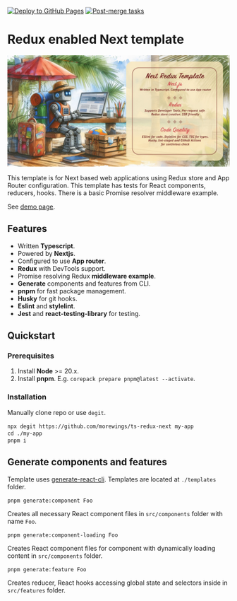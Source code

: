 [![Deploy to GitHub Pages](https://github.com/morewings/ts-redux-next/actions/workflows/pages.yml/badge.svg)](https://github.com/morewings/ts-redux-next/actions/workflows/pages.yml)
[![Post-merge tasks](https://github.com/morewings/ts-redux-next/actions/workflows/merge-jobs.yml/badge.svg)](https://github.com/morewings/ts-redux-next/actions/workflows/merge-jobs.yml)

# Redux enabled Next template

[![TS Redux Next](./design/cover.jpg)](#)

This template is for Next based web applications using Redux store and App Router configuration. This template has tests for React components, reducers, hooks. There is a basic Promise resolver middleware example.

See [demo page](https://morewings.github.io/ts-redux-next/).

## Features

- Written **Typescript**.
- Powered by **Nextjs**.
- Configured to use **App router**.
- **Redux** with DevTools support.
- Promise resolving Redux **middleware example**.
- **Generate** components and features from CLI.
- **pnpm** for fast package management.
- **Husky** for git hooks.
- **Eslint** and **stylelint**.
- **Jest** and **react-testing-library** for testing.

## Quickstart

### Prerequisites

1. Install **Node** >= 20.x.
2. Install **pnpm**. E.g. `corepack prepare pnpm@latest --activate`.


### Installation

Manually clone repo or use `degit`.

```shell script
npx degit https://github.com/morewings/ts-redux-next my-app
cd ./my-app
pnpm i
```

## Generate components and features

Template uses [generate-react-cli](https://www.npmjs.com/package/generate-react-cli). Templates are located at `./templates` folder.

```shell script
pnpm generate:component Foo
```

Creates all necessary React component files in `src/components` folder with name `Foo`. 

```shell script
pnpm generate:component-loading Foo
```

Creates React component files for component with dynamically loading content in `src/components` folder. 

```shell script
pnpm generate:feature Foo
```

Creates reducer, React hooks accessing global state and selectors inside in `src/features` folder. 

